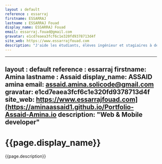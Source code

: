 ```yaml
---
layout : default
reference : essarraj
firstname: ESSARRAJ
lastname : ESSARRAJ Fouad
display_name: ESSARRAJ Fouad
email: essarraj.fouad@gmail.com
gravatar: e1cd7eaea3fcf6c1e320fd9378713d4f
site_web: https://www.essarrajfouad.com
description: "J'aide les étudiants, élèves ingénieur et stagiaires à développer leurs compétences en développement informatique"
---
```


---
layout : default
reference : essarraj
firstname: Amina
lastname : Assaid
display_name: ASSAID amina
email: assaid.amina.solicode@gmail.com
gravatar: e1cd7eaea3fcf6c1e320fd9378713d4f
site_web: https://www.essarrajfouad.com](https://aminaassaid1.github.io/Portfolio-Assaid-Amina.io
description: "Web & Mobile developer"
---

#  {{page.display_name}}

{{page.description}}
